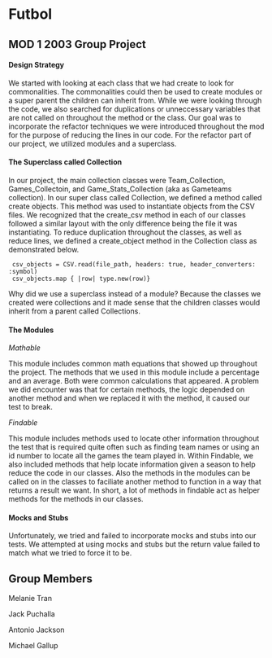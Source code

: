 # Futbol
## MOD 1 2003 Group Project

#### Design Strategy

We started with looking at each class that we had create to look for commonalities. The commonalities could then be used to create modules or a super parent the children can inherit from. While we were looking through the code, we also searched for duplications or unneccessary variables that are not called on throughout the method or the class. Our goal was to incorporate the refactor techniques we were introduced throughout the mod for the purpose of reducing the lines in our code. For the refactor part of our project, we utilized modules and a superclass.

#### The Superclass called Collection

In our project, the main collection classes were Team_Collection, Games_Collectoin, and Game_Stats_Collection (aka as Gameteams collection). In our super class called Collection, we defined a method called create objects. This method was used to instantiate objects from the CSV files. We recognized that the create_csv method in each of our classes followed a similar layout with the only difference being the file it was instantiating. To reduce duplication throughout the classes, as well as reduce lines, we defined a create_object method in the Collection class as demonstrated below.
```
 csv_objects = CSV.read(file_path, headers: true, header_converters: :symbol)
 csv_objects.map { |row| type.new(row)}
 ```
 Why did we use a superclass instead of a module? Because the classes we created were collections and it made sense that the children classes would inherit from a parent called Collections.
 
#### The Modules

*Mathable*

This module includes common math equations that showed up throughout the project. The methods that we used in this module include a percentage and an average. Both were common calculations that appeared. A problem we did encounter was that for certain methods, the logic depended on another method and when we replaced it with the method, it caused our test to break.

*Findable*

This module includes methods used to locate other information throughout the test that is required quite often such as finding team names or using an id number to locate all the games the team played in. Within Findable, we also included methods that help locate information given a season to help reduce the code in our classes. Also the methods in the modules can be called on in the classes to faciliate another method to function in a way that returns a result we want. In short, a lot of methods in findable act as helper methods for the methods in our classes.

#### Mocks and Stubs
Unfortunately, we tried and failed to incorporate mocks and stubs into our tests. We attempted at using mocks and stubs but the return value failed to match what we tried to force it to be.

## Group Members
Melanie Tran

Jack Puchalla

Antonio Jackson

Michael Gallup
